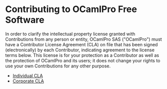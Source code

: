 # Contributing to OCamlPro Free Software

In order to clarify the intellectual property license granted with
Contributions from any person or entity, OCamlPro SAS ("OCamlPro")
must have a Contributor License Agreement (CLA) on file that has been
signed (electronically) by each Contributor, indicating agreement to
the license terms below. This license is for your protection as a
Contributor as well as the protection of OCamlPro and its users; it
does not change your rights to use your own Contributions for any
other purpose.

* [Individual CLA](http://www.ocamlpro.com/files/CLA-OCamlPro-individual.txt)
* [Corporate CLA](http://www.ocamlpro.com/files/CLA-OCamlPro-corporate.txt)


